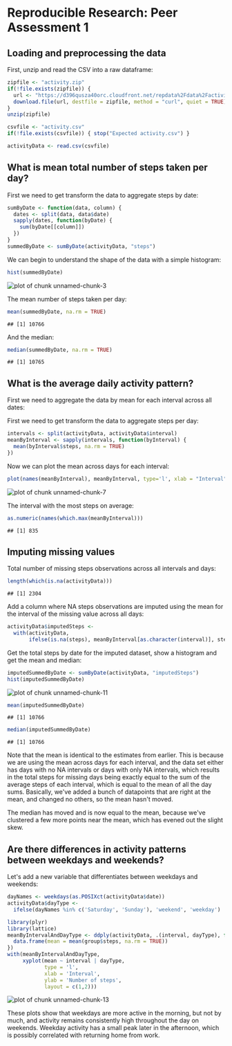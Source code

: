 # Reproducible Research: Peer Assessment 1


## Loading and preprocessing the data

First, unzip and read the CSV into a raw dataframe:


```r
zipfile <- "activity.zip"
if(!file.exists(zipfile)) {
  url <- "https://d396qusza40orc.cloudfront.net/repdata%2Fdata%2Factivity.zip"
  download.file(url, destfile = zipfile, method = "curl", quiet = TRUE)
}
unzip(zipfile)

csvfile <- "activity.csv"
if(!file.exists(csvfile)) { stop("Expected activity.csv") }

activityData <- read.csv(csvfile)
```


## What is mean total number of steps taken per day?

First we need to get transform the data to aggregate steps by date:


```r
sumByDate <- function(data, column) {
  dates <- split(data, data$date)
  sapply(dates, function(byDate) {
    sum(byDate[[column]])
  })
}
summedByDate <- sumByDate(activityData, "steps")
```

We can begin to understand the shape of the data with a simple histogram:


```r
hist(summedByDate)
```

![plot of chunk unnamed-chunk-3](figure/unnamed-chunk-3.png) 

The mean number of steps taken per day:


```r
mean(summedByDate, na.rm = TRUE)
```

```
## [1] 10766
```

And the median:


```r
median(summedByDate, na.rm = TRUE)
```

```
## [1] 10765
```

## What is the average daily activity pattern?

First we need to aggregate the data by mean for each interval across all dates:

First we need to get transform the data to aggregate steps per day:


```r
intervals <- split(activityData, activityData$interval)
meanByInterval <- sapply(intervals, function(byInterval) {
  mean(byInterval$steps, na.rm = TRUE)
})
```

Now we can plot the mean across days for each interval:


```r
plot(names(meanByInterval), meanByInterval, type='l', xlab = "Interval", ylab = "Mean")
```

![plot of chunk unnamed-chunk-7](figure/unnamed-chunk-7.png) 

The interval with the most steps on average:


```r
as.numeric(names(which.max(meanByInterval)))
```

```
## [1] 835
```

## Imputing missing values

Total number of missing steps observations across all intervals and days:


```r
length(which(is.na(activityData)))
```

```
## [1] 2304
```

Add a column where NA steps observations are imputed using the mean for the interval of the missing value across all days:


```r
activityData$imputedSteps <-
  with(activityData,
       ifelse(is.na(steps), meanByInterval[as.character(interval)], steps))
```

Get the total steps by date for the imputed dataset, show a histogram and get the mean and median:


```r
imputedSummedByDate <- sumByDate(activityData, "imputedSteps")
hist(imputedSummedByDate)
```

![plot of chunk unnamed-chunk-11](figure/unnamed-chunk-11.png) 

```r
mean(imputedSummedByDate)
```

```
## [1] 10766
```

```r
median(imputedSummedByDate)
```

```
## [1] 10766
```

Note that the mean is identical to the estimates from earlier. This is because we are using the mean across days for each interval, and the data set either has days with no NA intervals or days with only NA intervals, which results in the total steps for missing days being exactly equal to the sum of the average steps of each interval, which is equal to the mean of all the day sums. Basically, we've added a bunch of datapoints that are right at the mean, and changed no others, so the mean hasn't moved.

The median has moved and is now equal to the mean, because we've clustered a few more points near the mean, which has evened out the slight skew.

## Are there differences in activity patterns between weekdays and weekends?

Let's add a new variable that differentiates between weekdays and weekends:


```r
dayNames <- weekdays(as.POSIXct(activityData$date))
activityData$dayType <-
  ifelse(dayNames %in% c('Saturday', 'Sunday'), 'weekend', 'weekday')
```


```r
library(plyr)
library(lattice)
meanByIntervalAndDayType <- ddply(activityData, .(interval, dayType), function(group) {
  data.frame(mean = mean(group$steps, na.rm = TRUE))
})
with(meanByIntervalAndDayType,
     xyplot(mean ~ interval | dayType,
            type = 'l',
            xlab = 'Interval',
            ylab = 'Number of steps',
            layout = c(1,2)))
```

![plot of chunk unnamed-chunk-13](figure/unnamed-chunk-13.png) 

These plots show that weekdays are more active in the morning, but not by much, and activity remains consistently high throughout the day on weekends. Weekday activity has a small peak later in the afternoon, which is possibly correlated with returning home from work.
